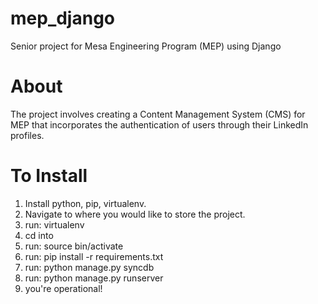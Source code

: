 mep_django
==========

Senior project for Mesa Engineering Program (MEP) using Django

About
=====
The project involves creating a Content Management System (CMS) for MEP that incorporates the authentication of users
through their LinkedIn profiles. 

To Install
==========
1) Install python, pip, virtualenv.
2) Navigate to where you would like to store the project.
3) run: virtualenv <projectname>
4) cd into <projectname>
5) run: source bin/activate
6) run: pip install -r requirements.txt
7) run: python manage.py syncdb
8) run: python manage.py runserver
9) you're operational!
